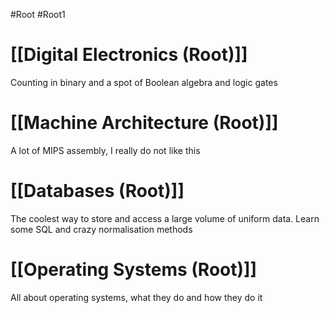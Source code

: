#Root #Root1 
# [[Digital Electronics (Root)]]

Counting in binary and a spot of Boolean algebra and logic gates
# [[Machine Architecture (Root)]]

A lot of MIPS assembly, I really do not like this
# [[Databases (Root)]]

The coolest way to store and access a large volume of uniform data. Learn some SQL and crazy normalisation methods
# [[Operating Systems (Root)]]

All about operating systems, what they do and how they do it